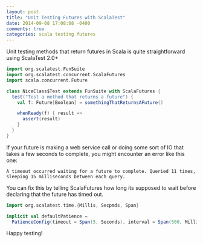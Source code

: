 ```yaml
---
layout: post
title: "Unit Testing Futures with ScalaTest"
date: 2014-09-08 17:08:08 -0400
comments: true
categories: scala testing futures
---
```


Unit testing methods that return futures in Scala is quite straightforward using ScalaTest 2.0+

```scala
import org.scalatest.FunSuite
import org.scalatest.concurrent.ScalaFutures
import scala.concurrent.Future

class NiceClass$Test extends FunSuite with ScalaFutures {
  test("Test a method that returns a future") {
    val f: Future[Boolean] = somethingThatReturnsAFuture()

    whenReady(f) { result =>
      assert(result)
    }
  }
}
```
  
If your future is making a web service call or doing some sort of IO that takes a few seconds to complete, you might encounter an error like this one:
  
```
A timeout occurred waiting for a future to complete. Queried 11 times, sleeping 15 milliseconds between each query.
```
  
You can fix this by telling ScalaFutures how long its supposed to wait before declaring that the future has timed out.
  
```scala
import org.scalatest.time.{Millis, Secpmds, Span}

implicit val defaultPatience = 
  PatienceConfig(timeout = Span(5, Seconds), interval = Span(500, Millis))
```
  
Happy testing!